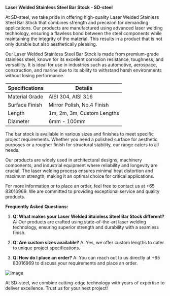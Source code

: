 **Laser Welded Stainless Steel Bar Stock - SD-steel**

At SD-steel, we take pride in offering high-quality Laser Welded Stainless Steel Bar Stock that combines strength and precision for demanding applications. Our products are manufactured using advanced laser welding technology, ensuring a flawless bond between the steel components while maintaining the integrity of the material. This results in a product that is not only durable but also aesthetically pleasing.

Our Laser Welded Stainless Steel Bar Stock is made from premium-grade stainless steel, known for its excellent corrosion resistance, toughness, and versatility. It is ideal for use in industries such as automotive, aerospace, construction, and marine due to its ability to withstand harsh environments without losing performance.

| **Specifications** | **Details** |
|---------------------|-------------|
| Material Grade      | AISI 304, AISI 316 |
| Surface Finish      | Mirror Polish, No.4 Finish |
| Length              | 1m, 2m, 3m, Custom Lengths |
| Diameter            | 6mm - 100mm |

The bar stock is available in various sizes and finishes to meet specific project requirements. Whether you need a polished surface for aesthetic purposes or a rougher finish for structural stability, our range caters to all needs.

Our products are widely used in architectural designs, machinery components, and industrial equipment where reliability and longevity are crucial. The laser welding process ensures minimal heat distortion and maximum strength, making it an optimal choice for critical applications.

For more information or to place an order, feel free to contact us at +65 83016969. We are committed to providing exceptional service and quality products.

**Frequently Asked Questions:**

1. **Q: What makes your Laser Welded Stainless Steel Bar Stock different?**
   A: Our products are crafted using state-of-the-art laser welding technology, ensuring superior strength and durability with a seamless finish.

2. **Q: Are custom sizes available?**
   A: Yes, we offer custom lengths to cater to unique project specifications.

3. **Q: How do I place an order?**
   A: You can reach out to us directly at +65 83016969 to discuss your requirements and place an order.

![Image](https://github.com/user-attachments/assets/2567258e-e124-4816-932d-1809bd27ef0b)

At SD-steel, we combine cutting-edge technology with years of expertise to deliver excellence. Trust us for your next project!